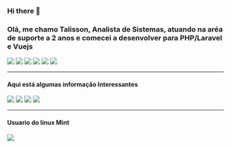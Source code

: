 ### Hi there 👋

### Olá, me chamo Talisson, Analista de Sistemas, atuando na aréa de suporte a 2 anos e comecei a desenvolver para PHP/Laravel e Vuejs

<div>
<img src="https://img.shields.io/badge/HTML5-E34F26?style=for-the-badge&logo=html5&logoColor=white">
<img src="https://img.shields.io/badge/CSS3-1572B6?style=for-the-badge&logo=css3&logoColor=white">
<img src="https://img.shields.io/badge/PHP-777BB4?style=for-the-badge&logo=php&logoColor=white">
<img src="https://img.shields.io/badge/Vue.js-35495E?style=for-the-badge&logo=vue.js&logoColor=4FC08D">
<img src="https://img.shields.io/badge/MySQL-00000F?style=for-the-badge&logo=mysql&logoColor=white">
<img src="https://img.shields.io/badge/Linux-FCC624?style=for-the-badge&logo=linux&logoColor=black">
</div

<hr/><hr/>

#### Aqui está algumas informação Interessantes

<div>
   <a href="https://www.instagram.com/talisson.nt/" target="_blank"><img src="https://img.shields.io/badge/-Instagram-%23E4405F?style=for-the-badge&logo=instagram&logoColor=white" target="_blank"></a>
 <a href="TalissonNeto10/rafaballerini" target="_blank"><img src="https://img.shields.io/badge/Discord-7289DA?style=for-the-badge&logo=discord&logoColor=white" target="_blank"></a>   
  <a href="https://www.linkedin.com/in/talisson-neto-383235158/" target="_blank"><img src="https://img.shields.io/badge/-LinkedIn-%230077B5?style=for-the-badge&logo=linkedin&logoColor=white" target="_blank"></a>
  <a href="https://api.whatsapp.com/send?phone=5571996838928&text=Ol%C3%A1%2C%20Tudo%20bem%3F" target="_blank"><img src="https://img.shields.io/badge/WhatsApp-25D366?style=for-the-badge&logo=whatsapp&logoColor=white" target="_blank"></a>
</div

<hr/><hr/>
<h4>Usuario do linux Mint</h4>
<img src="https://img.shields.io/badge/Linux_Mint-87CF3E?style=for-the-badge&logo=linux-mint&logoColor=white">
